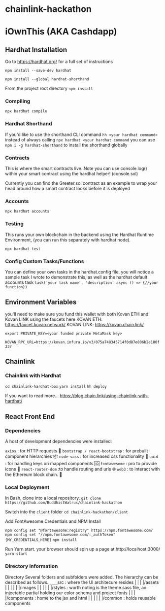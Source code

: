 # chainlink-hackathon
# iOwnThis (AKA Cashdapp)


## Hardhat Installation
Go to https://hardhat.org/ for a full set of instructions

`npm install --save-dev hardhat`

`npm install --global hardhat-shorthand`

From the project root directory
`npm install`

### Compiling
`npx hardhat compile`

### Hardhat Shorthand
If you'd like to use the shorthand CLI command `hh <your hardhat command>` instead of always calling `npx hardhat <your hardhat command` you can use `npm i -g hardhat-shorthand` to install the shorthand globally

### Contracts
This is where the smart contracts live.
Note you can use console.log() within your smart contract using the hardhat helper! (console.sol)

Currently you can find the Greeter.sol contract as an example to wrap your head around how a smart contract looks before it is deployed 

### Accounts
`npx hardhat accounts`

### Testing
This runs your own blockchain in the backend using the Hardhat Runtime Environment, (you can run this separately with hardhat node).

`npx hardhat test`

### Config Custom Tasks/Functions
You can define your own tasks in the hardhat.config file, you will notice a sample task I wrote to demonstrate this, as well as the hardhat default accounts task
`task('your task name', 'description' async () => {//your function})`


## Environment Variables
you'll need to make sure you fund this wallet with both Kovan ETH and Kovan LINK using the faucets here
KOVAN ETH: https://faucet.kovan.network/
KOVAN LINK: https://kovan.chain.link/

`export PRIVATE_KEY=<your funded private MetaMask key>`

`KOVAN_RPC_URL=https://kovan.infura.io/v3/075a748345714f0d87e806b2e180f237`

## Chainlink

### Chainlink with Hardhat 

`cd chainlink-hardhat-box`
`yarn install`
`hh deploy`

If you want to read more... https://blog.chain.link/using-chainlink-with-hardhat/






## React Front End

### Dependencies
A host of development dependencies were installed:

`axios` : for HTTP requests 🧾
`bootstrap / react-bootstrap` : for prebuilt component hierarchies 📦
`node-sass` : for increased css functionality 💄
`uuid` : for handling keys on mapped components 🆔
`fontawesome` : pro to provide icons 🍨
`react-router-dom` :to handle routing and urls 🌐
`web3` : to interact with the Ethereum block chain. 💸



### Local Deployment

In Bash, clone into a local repository.
`git clone https://github.com/BuddhistWalrus/chainlink-hackathon`

Switch into the `client` folder
`cd chainlink-hackathon/client`

Add FontAwesome Credentials and NPM Install

`npm config set "@fortawesome:registry" https://npm.fontawesome.com/`
`npm config set "//npm.fontawesome.com/:_authToken"{MY_CREDENTIALS_HERE}`
`npm install`

Run Yarn start. your browser should spin up a page at http://localhost:3000/
`yarn start`


### Directory information 

Directory
Several folders and subfolders were added. The hierarchy can be described as follows.
____src : where the UI architecure resides
| |
| |/assets
| | |
| | |/images
| | |
| | |/styles : worth noting is the theme.sass file, an injectable partial holding our color schema and project fonts
| |
| |/components : home to the jsx and html
| | |
| | |/common : holds reusable components


